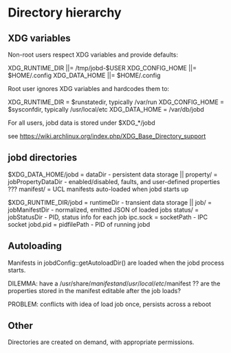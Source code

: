 # Directory hierarchy

## XDG variables

Non-root users respect XDG variables and provide defaults:

  XDG_RUNTIME_DIR ||= /tmp/jobd-$USER
  XDG_CONFIG_HOME ||= $HOME/.config
  XDG_DATA_HOME ||= $HOME/.config

Root user ignores XDG variables and hardcodes them to:

  XDG_RUNTIME_DIR = $runstatedir, typically /var/run
  XDG_CONFIG_HOME = $sysconfdir, typically /usr/local/etc
  XDG_DATA_HOME = /var/db/jobd

For all users, jobd data is stored under $XDG_*/jobd

see https://wiki.archlinux.org/index.php/XDG_Base_Directory_support

## jobd directories

$XDG_DATA_HOME/jobd = dataDir - persistent data storage
  ||
  property/ = jobPropertyDataDir - enabled/disabled, faults, and user-defined properties
  ??? manifest/ = UCL manifests auto-loaded when jobd starts up
   
$XDG_RUNTIME_DIR/jobd = runtimeDir - transient data storage
  ||
  job/ = jobManifestDir - normalized, emitted JSON of loaded jobs
  status/ = jobStatusDir - PID, status info for each job
  ipc.sock = socketPath - IPC socket
  jobd.pid = pidfilePath - PID of running jobd

## Autoloading

Manifests in jobdConfig::getAutoloadDir() are loaded when
the jobd process starts.

DILEMMA: have a /usr/share/$manifest and /usr/local/etc/$manifest ??
are the properties stored in the manifest editable after the job loads?

PROBLEM: conflicts with idea of load job once, persists across a reboot

## Other

Directories are created on demand, with appropriate permissions.

